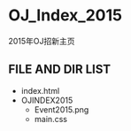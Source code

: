 # OJ_Index_2015
2015年OJ招新主页
## FILE AND DIR LIST
- index.html
- OJINDEX2015
  - Event2015.png
  - main.css
